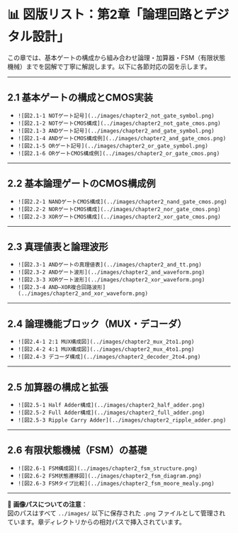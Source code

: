 # 📊 図版リスト：第2章「論理回路とデジタル設計」

この章では、基本ゲートの構成から組み合わせ論理・加算器・FSM（有限状態機械）までを図解で丁寧に解説します。以下に各節対応の図を示します。

---

## 2.1 基本ゲートの構成とCMOS実装

- `![図2.1-1 NOTゲート記号](../images/chapter2_not_gate_symbol.png)`
- `![図2.1-2 NOTゲートCMOS構成](../images/chapter2_not_gate_cmos.png)`
- `![図2.1-3 ANDゲート記号](../images/chapter2_and_gate_symbol.png)`
- `![図2.1-4 ANDゲートCMOS構成例](../images/chapter2_and_gate_cmos.png)`
- `![図2.1-5 ORゲート記号](../images/chapter2_or_gate_symbol.png)`
- `![図2.1-6 ORゲートCMOS構成例](../images/chapter2_or_gate_cmos.png)`

---

## 2.2 基本論理ゲートのCMOS構成例

- `![図2.2-1 NANDゲートCMOS構成](../images/chapter2_nand_gate_cmos.png)`
- `![図2.2-2 NORゲートCMOS構成](../images/chapter2_nor_gate_cmos.png)`
- `![図2.2-3 XORゲートCMOS構成](../images/chapter2_xor_gate_cmos.png)`

---

## 2.3 真理値表と論理波形

- `![図2.3-1 ANDゲートの真理値表](../images/chapter2_and_tt.png)`
- `![図2.3-2 ANDゲート波形](../images/chapter2_and_waveform.png)`
- `![図2.3-3 XORゲート波形](../images/chapter2_xor_waveform.png)`
- `![図2.3-4 AND–XOR複合回路波形](../images/chapter2_and_xor_waveform.png)`

---

## 2.4 論理機能ブロック（MUX・デコーダ）

- `![図2.4-1 2:1 MUX構成図](../images/chapter2_mux_2to1.png)`
- `![図2.4-2 4:1 MUX構成図](../images/chapter2_mux_4to1.png)`
- `![図2.4-3 デコーダ構成](../images/chapter2_decoder_2to4.png)`

---

## 2.5 加算器の構成と拡張

- `![図2.5-1 Half Adder構成](../images/chapter2_half_adder.png)`
- `![図2.5-2 Full Adder構成](../images/chapter2_full_adder.png)`
- `![図2.5-3 Ripple Carry Adder](../images/chapter2_ripple_adder.png)`

---

## 2.6 有限状態機械（FSM）の基礎

- `![図2.6-1 FSM構成図](../images/chapter2_fsm_structure.png)`
- `![図2.6-2 FSM状態遷移図](../images/chapter2_fsm_diagram.png)`
- `![図2.6-3 FSMタイプ比較](../images/chapter2_fsm_moore_mealy.png)`

---

📁 **画像パスについての注意**：  
図のパスはすべて `../images/` 以下に保存された `.png` ファイルとして管理されています。章ディレクトリからの相対パスで挿入されています。


